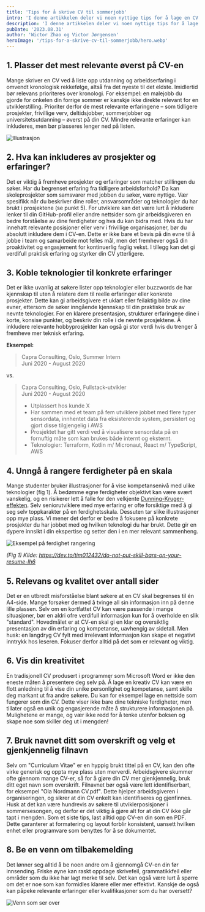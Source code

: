 ```yaml
---
title: 'Tips for å skrive CV til sommerjobb'
intro: 'I denne artikkelen deler vi noen nyttige tips for å lage en CV som hjelper deg å fremheve dine erfaringer og ferdigheter. Disse tipsene er basert på vår erfaring i Capra, og vi anbefaler deg å tilpasse rådene til egen situasjon og personlige stil.'
description: 'I denne artikkelen deler vi noen nyttige tips for å lage en CV som hjelper deg å fremheve dine erfaringer og ferdigheter.'
pubDate: '2023.08.31'
author: 'Wictor Zhao og Victor Jørgensen'
heroImage: '/tips-for-a-skrive-cv-til-sommerjobb/hero.webp'
---
```


## 1. Plasser det mest relevante øverst på CV-en

Mange skriver en CV ved å liste opp utdanning og arbeidserfaring i omvendt kronologisk rekkefølge, altså fra det nyeste til det eldste. Imidlertid bør relevans prioriteres over kronologi. For eksempel: en malejobb du gjorde for onkelen din forrige sommer er kanskje ikke direkte relevant for en utviklerstilling. Prioriter derfor de mest relevante erfaringene – som tidligere prosjekter, frivillige verv, deltidsjobber, sommerjobber og universitetsutdanning – øverst på din CV. Mindre relevante erfaringer kan inkluderes, men bør plasseres lenger ned på listen.

![Illustrasjon](/tips-for-a-skrive-cv-til-sommerjobb/illustrasjon1.webp)

## 2. Hva kan inkluderes av prosjekter og erfaringer?

Det er viktig å fremheve prosjekter og erfaringer som matcher stillingen du søker. Har du begrenset erfaring fra tidligere arbeidsforhold? Da kan skoleprosjekter som samsvarer med jobben du søker, være nyttige. Vær spesifikk når du beskriver dine roller, ansvarsområder og teknologier du har brukt i prosjektene (se punkt 5). For utviklere kan det være lurt å inkludere lenker til din GitHub-profil eller andre nettsider som gir arbeidsgiveren en bedre forståelse av dine ferdigheter og hva du kan bidra med. Hvis du har innehatt relevante posisjoner eller verv i frivillige organisasjoner, bør du absolutt inkludere dem i CV-en. Dette er ikke bare et bevis på din evne til å jobbe i team og samarbeide mot felles mål, men det fremhever også din proaktivitet og engasjement for kontinuerlig faglig vekst. I tillegg kan det gi verdifull praktisk erfaring og styrker din CV ytterligere.

## 3. Koble teknologier til konkrete erfaringer

Det er ikke uvanlig at søkere lister opp teknologier eller buzzwords de har kjennskap til uten å relatere dem til reelle erfaringer eller konkrete prosjekter. Dette kan gi arbeidsgivere et uklart eller feilaktig bilde av dine evner, ettersom de søker inngående kjennskap til din praktiske bruk av nevnte teknologier. For en klarere presentasjon, strukturer erfaringene dine i korte, konsise punkter, og beskriv din rolle i de nevnte prosjektene. Å inkludere relevante hobbyprosjekter kan også gi stor verdi hvis du trenger å fremheve mer teknisk erfaring.

**Eksempel:**

> Capra Consulting, Oslo, Summer Intern  
Juni 2020 - August 2020

vs.

> Capra Consulting, Oslo, Fullstack-utvikler  
Juni 2020 - August 2020
>
>- Utplassert hos kunde X
>- Har sammen med et team på fem utviklere jobbet med flere typer
sensordata, innhentet data fra eksisterende system, persistert og gjort disse tilgjengelig i AWS
>- Prosjektet har gitt verdi ved å visualisere sensordata på en fornuftig måte som kan brukes både internt og eksternt.
>- Teknologier: Terraform, Kotlin m/ Micronaut, React m/ TypeScript, AWS

## 4. Unngå å rangere ferdigheter på en skala

Mange studenter bruker illustrasjoner for å vise kompetansenivå med ulike teknologier (fig 1). Å bedømme egne ferdigheter objektivt kan være svært vanskelig, og en risikerer lett å falle for den velkjente [Dunning-Kruger-effekten](https://no.wikipedia.org/wiki/Dunning-Kruger-effekten). Selv seniorutviklere med mye erfaring er ofte forsiktige med å gi seg selv toppkarakter på en ferdighetsskala. Dessuten tar slike illustrasjoner opp mye plass. Vi mener det derfor er bedre å fokusere på konkrete prosjekter du har jobbet med og hvilken teknologi du har brukt. Dette gir en dypere innsikt i din ekspertise og setter den i en mer relevant sammenheng.

![Eksempel på ferdighet rangering](/tips-for-a-skrive-cv-til-sommerjobb/fig1.webp)

*(Fig 1) Kilde: https://dev.to/tim012432/do-not-put-skill-bars-on-your-resume-lh6*

## 5. Relevans og kvalitet over antall sider

Det er en utbredt misforståelse blant søkere at en CV skal begrenses til én A4-side. Mange forsøker dermed å tvinge all sin informasjon inn på denne lille plassen. Selv om en kortfattet CV kan være passende i mange situasjoner, bør en aldri ofre verdifull informasjon kun for å overholde en slik "standard". Hovedmålet er at CV-en skal gi en klar og oversiktlig presentasjon av din erfaring og kompetanse, uavhengig av sidetall. Men husk: en langdryg CV fylt med irrelevant informasjon kan skape et negativt inntrykk hos leseren. Fokuser derfor alltid på det som er relevant og viktig.

## 6. Vis din kreativitet

En tradisjonell CV produsert i programmer som Microsoft Word er ikke den eneste måten å presentere deg selv på. Å lage en kreativ CV kan være en flott anledning til å vise din unike personlighet og kompetanse, samt skille deg markant ut fra andre søkere. Du kan for eksempel lage en nettside som fungerer som din CV. Dette viser ikke bare dine tekniske ferdigheter, men tillater også en unik og engasjerende måte å strukturere informasjonen på. Mulighetene er mange, og vær ikke redd for å tenke utenfor boksen og skape noe som skiller deg ut i mengden!

## 7. Bruk navnet ditt som overskrift og velg et gjenkjennelig filnavn

Selv om "Curriculum Vitae" er en hyppig brukt tittel på en CV, kan den ofte virke generisk og oppta mye plass uten merverdi. Arbeidsgivere skummer ofte gjennom mange CV-er, så for å gjøre din CV mer gjenkjennelig, bruk ditt eget navn som overskrift. Filnavnet bør også være lett identifiserbart, for eksempel "Ola Nordmann CV.pdf". Dette hjelper arbeidsgiveren i organiseringen, og sikrer at din CV enkelt kan identifiseres og gjenfinnes. Husk at det kan være hundrevis av søkere til utviklerposisjoner i sommersesongen, og derfor er det viktig å gjøre alt for at din CV ikke går tapt i mengden. Som et siste tips, last alltid opp CV-en din som en PDF. Dette garanterer at formatering og layout forblir konsistent, uansett hvilken enhet eller programvare som benyttes for å se dokumentet.

## 8. Be en venn om tilbakemelding

Det lønner seg alltid å be noen andre om å gjennomgå CV-en din før innsending. Friske øyne kan raskt oppdage skrivefeil, grammatikkfeil eller områder som du ikke har lagt merke til selv. Det kan også være lurt å spørre om det er noe som kan formidles klarere eller mer effektivt. Kanskje de også kan påpeke relevante erfaringer eller kvalifikasjoner som du har oversett?

![Venn som ser over](/tips-for-a-skrive-cv-til-sommerjobb/venn.webp)
